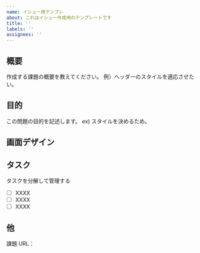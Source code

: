 ```yaml
---
name: イシュー用テンプレ
about: これはイシュー作成用のテンプレートです
title: ''
labels: ''
assignees: ''
---
```


## 概要

作成する課題の概要を教えてください。
例）ヘッダーのスタイルを適応させたい。

## 目的

この問題の目的を記述します。
ex) スタイルを決めるため。

## 画面デザイン

## タスク

タスクを分解して管理する

- [ ] XXXX
- [ ] XXXX
- [ ] XXXX

## 他

課題 URL：
